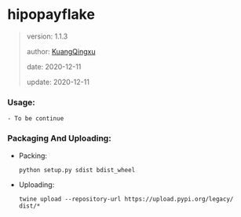 # hipopayflake

>
> version: 1.1.3
>
> author: [KuangQingxu](mailto:asahikuang@gmail?subject=[hipopayflake])
>
> date: 2020-12-11
>
> update: 2020-12-11

### Usage:

    - To be continue

### Packaging And Uploading:

- Packing:

    ```
    python setup.py sdist bdist_wheel
    ```

- Uploading:

    ```
    twine upload --repository-url https://upload.pypi.org/legacy/ dist/*
    ```
